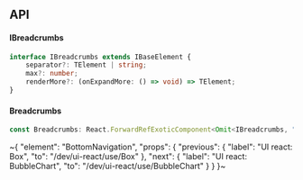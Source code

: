 

## API

#### IBreadcrumbs

```ts
interface IBreadcrumbs extends IBaseElement {
    separator?: TElement | string;
    max?: number;
    renderMore?: (onExpandMore: () => void) => TElement;
}
```

#### Breadcrumbs

```ts
const Breadcrumbs: React.ForwardRefExoticComponent<Omit<IBreadcrumbs, "ref"> & React.RefAttributes<unknown>>;
```


~{
  "element": "BottomNavigation",
  "props": {
    "previous": {
      "label": "UI react: Box",
      "to": "/dev/ui-react/use/Box"
    },
    "next": {
      "label": "UI react: BubbleChart",
      "to": "/dev/ui-react/use/BubbleChart"
    }
  }
}~
